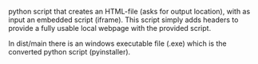 python script that creates an HTML-file (asks for output location), with as input an embedded script (iframe).
This script simply adds headers to provide a fully usable local webpage with the provided script.

In dist/main there is an windows executable file (.exe) which is the converted python script (pyinstaller).
